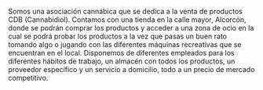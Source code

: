 Somos una asociación cannábica que se dedica a la venta de productos CDB (Cannabidiol). Contamos con una tienda en la calle mayor, Alcorcón, donde se podrán comprar los productos y acceder a una zona de ocio en la cual se podrá probar los productos a la vez que pasas un buen rato tomando algo o jugando con las diferentes máquinas recreativas que se encuentran en el local. Disponemos de diferentes empleados para los diferentes hábitos de trabajo, un almacén con todos los productos, un proveedor específico y un servicio a domicilio, todo a un precio de mercado competitivo.
